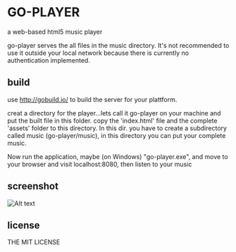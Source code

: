 GO-PLAYER
=========

a web-based html5 music player

go-player serves the all files in the music directory. It's not recommended to use it outside
your local network because there is currently no authentication implemented.

build
--------

use http://gobuild.io/ to build the server for your plattform.

creat a directory for the player...lets call it go-player on your machine and put the built file in this folder.
copy the 'index.html' file and the complete 'assets' folder to this directory.
In this dir. you have to create a subdirectory called music (go-player/music), in this directory you can put your complete music.

Now run the application, maybe (on Windows) "go-player.exe", and move to your browser and visit localhost:8080, then listen to your music

screenshot
----------
![Alt text](https://raw.githubusercontent.com/pichuio/go-player/master/screenshot.png)

license
---------

THE MIT LICENSE


